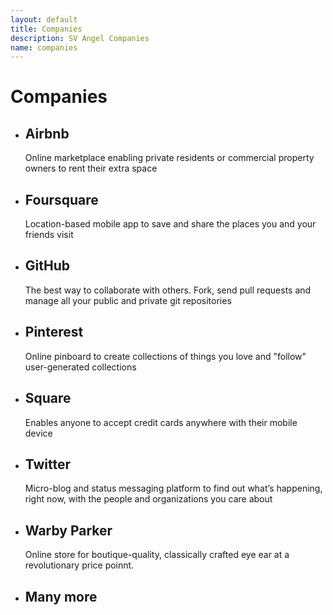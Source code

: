 ```yaml
---
layout: default
title: Companies
description: SV Angel Companies
name: companies
---
```


# Companies

* ## Airbnb
  Online marketplace enabling private residents or commercial property owners to rent their extra space

* ## Foursquare
  Location-based mobile app to save and share the places you and your friends visit

* ## GitHub
  The best way to collaborate with others. Fork, send pull requests and manage all your public and private git repositories

* ## Pinterest
  Online pinboard to create collections of things you love and "follow" user-generated collections

* ## Square
  Enables anyone to accept credit cards anywhere with their mobile device

* ## Twitter
  Micro-blog and status messaging platform to find out what’s happening, right now, with the people and organizations you care about

* ## Warby Parker
  Online store for boutique-quality, classically crafted eye ear at a revolutionary price poinnt.

* ## Many more
  
